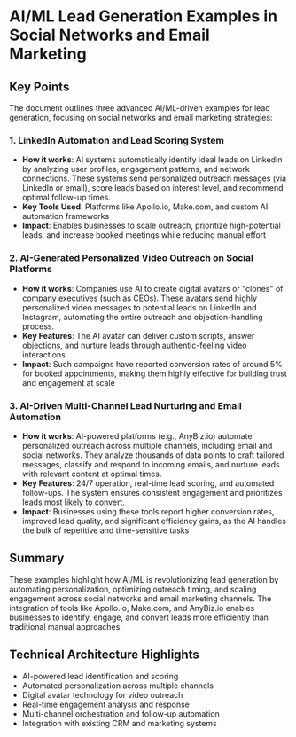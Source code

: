 # AI/ML Lead Generation Examples in Social Networks and Email Marketing

## Key Points

The document outlines three advanced AI/ML-driven examples for lead generation, focusing on social networks and email marketing strategies:

### 1. LinkedIn Automation and Lead Scoring System

- **How it works**: AI systems automatically identify ideal leads on LinkedIn by analyzing user profiles, engagement patterns, and network connections. These systems send personalized outreach messages (via LinkedIn or email), score leads based on interest level, and recommend optimal follow-up times.
- **Key Tools Used**: Platforms like Apollo.io, Make.com, and custom AI automation frameworks
- **Impact**: Enables businesses to scale outreach, prioritize high-potential leads, and increase booked meetings while reducing manual effort

### 2. AI-Generated Personalized Video Outreach on Social Platforms

- **How it works**: Companies use AI to create digital avatars or "clones" of company executives (such as CEOs). These avatars send highly personalized video messages to potential leads on LinkedIn and Instagram, automating the entire outreach and objection-handling process.
- **Key Features**: The AI avatar can deliver custom scripts, answer objections, and nurture leads through authentic-feeling video interactions
- **Impact**: Such campaigns have reported conversion rates of around 5% for booked appointments, making them highly effective for building trust and engagement at scale

### 3. AI-Driven Multi-Channel Lead Nurturing and Email Automation

- **How it works**: AI-powered platforms (e.g., AnyBiz.io) automate personalized outreach across multiple channels, including email and social networks. They analyze thousands of data points to craft tailored messages, classify and respond to incoming emails, and nurture leads with relevant content at optimal times.
- **Key Features**: 24/7 operation, real-time lead scoring, and automated follow-ups. The system ensures consistent engagement and prioritizes leads most likely to convert.
- **Impact**: Businesses using these tools report higher conversion rates, improved lead quality, and significant efficiency gains, as the AI handles the bulk of repetitive and time-sensitive tasks

## Summary

These examples highlight how AI/ML is revolutionizing lead generation by automating personalization, optimizing outreach timing, and scaling engagement across social networks and email marketing channels. The integration of tools like Apollo.io, Make.com, and AnyBiz.io enables businesses to identify, engage, and convert leads more efficiently than traditional manual approaches.

## Technical Architecture Highlights

- AI-powered lead identification and scoring
- Automated personalization across multiple channels
- Digital avatar technology for video outreach
- Real-time engagement analysis and response
- Multi-channel orchestration and follow-up automation
- Integration with existing CRM and marketing systems

